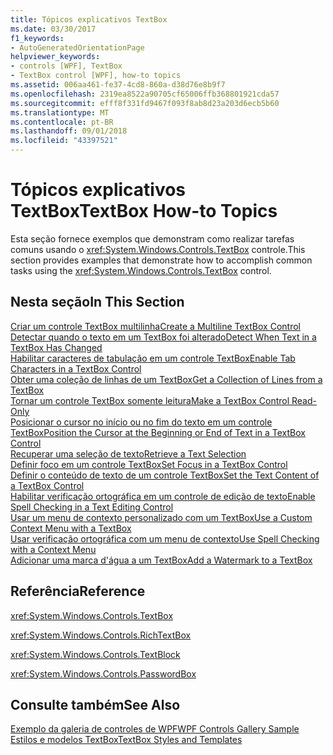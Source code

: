 ```yaml
---
title: Tópicos explicativos TextBox
ms.date: 03/30/2017
f1_keywords:
- AutoGeneratedOrientationPage
helpviewer_keywords:
- controls [WPF], TextBox
- TextBox control [WPF], how-to topics
ms.assetid: 006aa461-fe37-4cd8-860a-d38d76e8b9f7
ms.openlocfilehash: 2319ea8522a90705cf65006ffb368801921cda57
ms.sourcegitcommit: efff8f331fd9467f093f8ab8d23a203d6ecb5b60
ms.translationtype: MT
ms.contentlocale: pt-BR
ms.lasthandoff: 09/01/2018
ms.locfileid: "43397521"
---
```

# <a name="textbox-how-to-topics"></a><span data-ttu-id="fb9da-102">Tópicos explicativos TextBox</span><span class="sxs-lookup"><span data-stu-id="fb9da-102">TextBox How-to Topics</span></span>
<span data-ttu-id="fb9da-103">Esta seção fornece exemplos que demonstram como realizar tarefas comuns usando o <xref:System.Windows.Controls.TextBox> controle.</span><span class="sxs-lookup"><span data-stu-id="fb9da-103">This section provides examples that demonstrate how to accomplish common tasks using the <xref:System.Windows.Controls.TextBox> control.</span></span>  
  
## <a name="in-this-section"></a><span data-ttu-id="fb9da-104">Nesta seção</span><span class="sxs-lookup"><span data-stu-id="fb9da-104">In This Section</span></span>  
 [<span data-ttu-id="fb9da-105">Criar um controle TextBox multilinha</span><span class="sxs-lookup"><span data-stu-id="fb9da-105">Create a Multiline TextBox Control</span></span>](../../../../docs/framework/wpf/controls/how-to-create-a-multiline-textbox-control.md)  
 [<span data-ttu-id="fb9da-106">Detectar quando o texto em um TextBox foi alterado</span><span class="sxs-lookup"><span data-stu-id="fb9da-106">Detect When Text in a TextBox Has Changed</span></span>](../../../../docs/framework/wpf/controls/how-to-detect-when-text-in-a-textbox-has-changed.md)  
 [<span data-ttu-id="fb9da-107">Habilitar caracteres de tabulação em um controle TextBox</span><span class="sxs-lookup"><span data-stu-id="fb9da-107">Enable Tab Characters in a TextBox Control</span></span>](../../../../docs/framework/wpf/controls/how-to-enable-tab-characters-in-a-textbox-control.md)  
 [<span data-ttu-id="fb9da-108">Obter uma coleção de linhas de um TextBox</span><span class="sxs-lookup"><span data-stu-id="fb9da-108">Get a Collection of Lines from a TextBox</span></span>](../../../../docs/framework/wpf/controls/how-to-get-a-collection-of-lines-from-a-textbox.md)  
 [<span data-ttu-id="fb9da-109">Tornar um controle TextBox somente leitura</span><span class="sxs-lookup"><span data-stu-id="fb9da-109">Make a TextBox Control Read-Only</span></span>](../../../../docs/framework/wpf/controls/how-to-make-a-textbox-control-read-only.md)  
 [<span data-ttu-id="fb9da-110">Posicionar o cursor no início ou no fim do texto em um controle TextBox</span><span class="sxs-lookup"><span data-stu-id="fb9da-110">Position the Cursor at the Beginning or End of Text in a TextBox Control</span></span>](../../../../docs/framework/wpf/controls/position-the-cursor-at-the-beginning-or-end-of-text.md)  
 [<span data-ttu-id="fb9da-111">Recuperar uma seleção de texto</span><span class="sxs-lookup"><span data-stu-id="fb9da-111">Retrieve a Text Selection</span></span>](../../../../docs/framework/wpf/controls/how-to-retrieve-a-text-selection.md)  
 [<span data-ttu-id="fb9da-112">Definir foco em um controle TextBox</span><span class="sxs-lookup"><span data-stu-id="fb9da-112">Set Focus in a TextBox Control</span></span>](../../../../docs/framework/wpf/controls/how-to-set-focus-in-a-textbox-control.md)  
 [<span data-ttu-id="fb9da-113">Definir o conteúdo de texto de um controle TextBox</span><span class="sxs-lookup"><span data-stu-id="fb9da-113">Set the Text Content of a TextBox Control</span></span>](../../../../docs/framework/wpf/controls/how-to-set-the-text-content-of-a-textbox-control.md)  
 [<span data-ttu-id="fb9da-114">Habilitar verificação ortográfica em um controle de edição de texto</span><span class="sxs-lookup"><span data-stu-id="fb9da-114">Enable Spell Checking in a Text Editing Control</span></span>](../../../../docs/framework/wpf/controls/how-to-enable-spell-checking-in-a-text-editing-control.md)  
 [<span data-ttu-id="fb9da-115">Usar um menu de contexto personalizado com um TextBox</span><span class="sxs-lookup"><span data-stu-id="fb9da-115">Use a Custom Context Menu with a TextBox</span></span>](../../../../docs/framework/wpf/controls/how-to-use-a-custom-context-menu-with-a-textbox.md)  
 [<span data-ttu-id="fb9da-116">Usar verificação ortográfica com um menu de contexto</span><span class="sxs-lookup"><span data-stu-id="fb9da-116">Use Spell Checking with a Context Menu</span></span>](../../../../docs/framework/wpf/controls/how-to-use-spell-checking-with-a-context-menu.md)  
 [<span data-ttu-id="fb9da-117">Adicionar uma marca d'água a um TextBox</span><span class="sxs-lookup"><span data-stu-id="fb9da-117">Add a Watermark to a TextBox</span></span>](../../../../docs/framework/wpf/controls/how-to-add-a-watermark-to-a-textbox.md)  
  
## <a name="reference"></a><span data-ttu-id="fb9da-118">Referência</span><span class="sxs-lookup"><span data-stu-id="fb9da-118">Reference</span></span>  
 <xref:System.Windows.Controls.TextBox>  
  
 <xref:System.Windows.Controls.RichTextBox>  
  
 <xref:System.Windows.Controls.TextBlock>  
  
 <xref:System.Windows.Controls.PasswordBox>  
  
## <a name="see-also"></a><span data-ttu-id="fb9da-119">Consulte também</span><span class="sxs-lookup"><span data-stu-id="fb9da-119">See Also</span></span>  
 [<span data-ttu-id="fb9da-120">Exemplo da galeria de controles de WPF</span><span class="sxs-lookup"><span data-stu-id="fb9da-120">WPF Controls Gallery Sample</span></span>](https://go.microsoft.com/fwlink/?LinkID=160053)  
 [<span data-ttu-id="fb9da-121">Estilos e modelos TextBox</span><span class="sxs-lookup"><span data-stu-id="fb9da-121">TextBox Styles and Templates</span></span>](../../../../docs/framework/wpf/controls/textbox-styles-and-templates.md)
